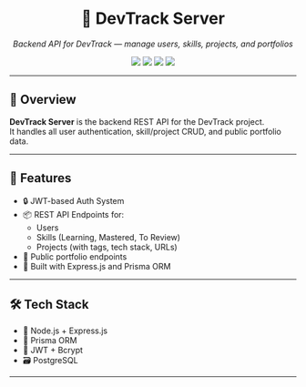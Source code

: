 
<h1 align="center">🧠 DevTrack Server</h1>

<p align="center">
  <i>Backend API for DevTrack — manage users, skills, projects, and portfolios</i>
</p>

<p align="center">
  <img src="https://img.shields.io/badge/Node.js-339933?style=for-the-badge&logo=nodedotjs&logoColor=white"/>
  <img src="https://img.shields.io/badge/Express.js-black?style=for-the-badge&logo=express&logoColor=white"/>
  <img src="https://img.shields.io/badge/Prisma-3982CE?style=for-the-badge&logo=prisma&logoColor=white"/>
  <img src="https://img.shields.io/badge/PostgreSQL-316192?style=for-the-badge&logo=postgresql&logoColor=white"/>
</p>

---

## 🔧 Overview

**DevTrack Server** is the backend REST API for the DevTrack project.  
It handles all user authentication, skill/project CRUD, and public portfolio data.

---

## 🔐 Features

- 🔒 JWT-based Auth System
- 📦 REST API Endpoints for:
  - Users
  - Skills (Learning, Mastered, To Review)
  - Projects (with tags, tech stack, URLs)
- 🧾 Public portfolio endpoints
- 🧠 Built with Express.js and Prisma ORM

---

## 🛠 Tech Stack

- 🧠 Node.js + Express.js
- 🧩 Prisma ORM 
- 🔐 JWT + Bcrypt
- 🗃 PostgreSQL 

---
